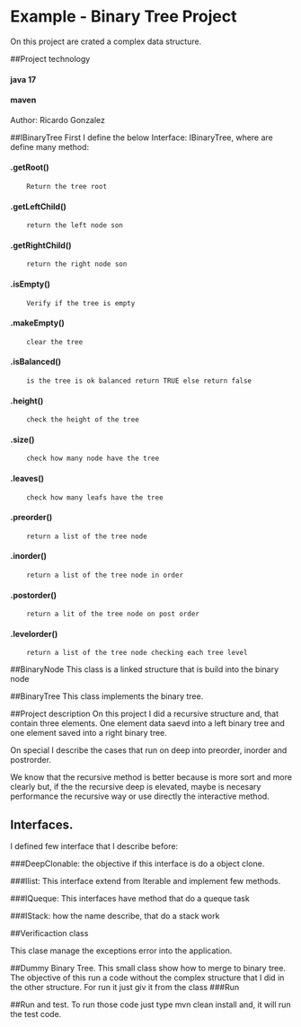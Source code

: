 # Example - Binary Tree Project
On this project are crated a complex data structure.

##Project technology
#### java 17
#### maven

Author: Ricardo Gonzalez


##IBinaryTree
First I define the below Interface: IBinaryTree, where are define many method:

#### .getRoot() 
        Return the tree root
#### .getLeftChild()
        return the left node son
#### .getRightChild()
        return the right node son
#### .isEmpty()
        Verify if the tree is empty
#### .makeEmpty()
        clear the tree
#### .isBalanced()
        is the tree is ok balanced return TRUE else return false
#### .height()
        check the height of the tree
#### .size()
        check how many node have the tree
#### .leaves()
        check how many leafs have the tree
#### .preorder()
        return a list of the tree node 
#### .inorder()
        return a list of the tree node in order
#### .postorder()
        return a lit of the tree node on post order
#### .levelorder()
        return a list of the tree node checking each tree level


##BinaryNode
This class is a linked structure that is build into the binary node

##BinaryTree
This class implements the binary tree.

##Project description
On this project I did a recursive structure and, that contain three elements. One element data 
saevd into a left binary tree and one element saved into a right binary tree.

On special I describe the cases that run on deep into preorder, inorder and postrorder.

We know that the recursive method is better because is more sort and more clearly but, if the 
the recursive deep is elevated, maybe is necesary performance the recursive way or use directly 
the interactive method.


## Interfaces.
I defined few interface that I describe before:

###DeepClonable:
the objective if this interface is do a object clone.

###Ilist:
This interface extend from Iterable and implement few methods.

###IQueque:
This interfaces have method that do a queque task

###IStack:
how the name describe, that do a stack work


##Verificaction class

This clase manage the exceptions error into the application.


##Dummy Binary Tree.
This small class show how to merge to binary tree. The objective of this run a code without the 
complex structure that I did in the other structure. For run it just giv it from the class ###Run

##Run and test.
To run those code just type mvn clean install and, it will run the test code.

